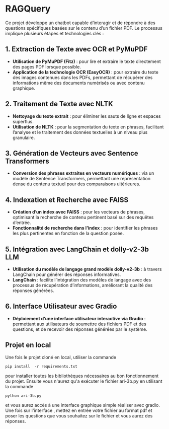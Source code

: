 # RAGQuery

Ce projet développe un chatbot capable d’interagir et de répondre à des questions spécifiques basées sur le contenu d’un fichier PDF. Le processus implique plusieurs étapes et technologies clés :

## 1. Extraction de Texte avec OCR et PyMuPDF
- **Utilisation de PyMuPDF (Fitz)** : pour lire et extraire le texte directement des pages PDF lorsque possible.
- **Application de la technologie OCR (EasyOCR)** : pour extraire du texte des images contenues dans les PDFs, permettant de récupérer des informations même des documents numérisés ou avec contenu graphique.

## 2. Traitement de Texte avec NLTK
- **Nettoyage du texte extrait** : pour éliminer les sauts de ligne et espaces superflus.
- **Utilisation de NLTK** : pour la segmentation du texte en phrases, facilitant l’analyse et le traitement des données textuelles à un niveau plus granulaire.

## 3. Génération de Vecteurs avec Sentence Transformers
- **Conversion des phrases extraites en vecteurs numériques** : via un modèle de Sentence Transformers, permettant une représentation dense du contenu textuel pour des comparaisons ultérieures.

## 4. Indexation et Recherche avec FAISS
- **Création d’un index avec FAISS** : pour les vecteurs de phrases, optimisant la recherche de contenu pertinent basé sur des requêtes d’entrée.
- **Fonctionnalité de recherche dans l’index** : pour identifier les phrases les plus pertinentes en fonction de la question posée.

## 5. Intégration avec LangChain et dolly-v2-3b LLM
- **Utilisation du modèle de langage grand modèle dolly-v2-3b** : à travers LangChain pour générer des réponses informatives.
- **LangChain** : facilite l’intégration des modèles de langage avec des processus de récupération d’informations, améliorant la qualité des réponses générées.

## 6. Interface Utilisateur avec Gradio
- **Déploiement d’une interface utilisateur interactive via Gradio** : permettant aux utilisateurs de soumettre des fichiers PDF et des questions, et de recevoir des réponses générées par le système.
## Projet en local
Une fois le projet cloné en local, utiliser la commande
```
pip install  -r requirements.txt 
```
pour installer toutes les bibliothèques nécessaires au bon fonctionnement du projet.
Ensuite vous n'aurez qu'a exécuter le fichier ari-3b.py en utilisant la commande 
```
python ari-3b.py
```
et vous aurez accès à une interface graphique simple réaliser avec gradio. Une fois sur l'interface , mettez en entrée votre fichier au format pdf et poser les questions que vous souhaitez sur le fichier et vous aurez des réponses.
